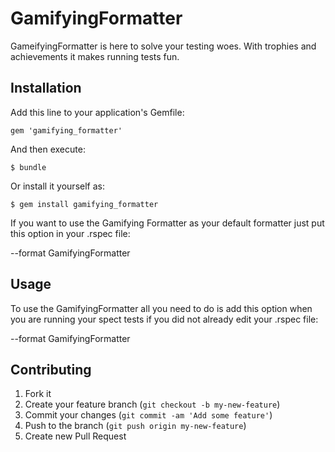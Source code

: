 # GamifyingFormatter

GameifyingFormatter is here to solve your testing woes. With trophies and achievements it makes running tests fun.

## Installation

Add this line to your application's Gemfile:

    gem 'gamifying_formatter'

And then execute:

    $ bundle

Or install it yourself as:

    $ gem install gamifying_formatter

If you want to use the Gamifying Formatter as your default formatter just put this option in your .rspec file:

  --format GamifyingFormatter

## Usage

To use the GamifyingFormatter all you need to do is add this option when you are running your spect tests if you did not already edit your .rspec file:

--format GamifyingFormatter

## Contributing

1. Fork it
2. Create your feature branch (`git checkout -b my-new-feature`)
3. Commit your changes (`git commit -am 'Add some feature'`)
4. Push to the branch (`git push origin my-new-feature`)
5. Create new Pull Request
